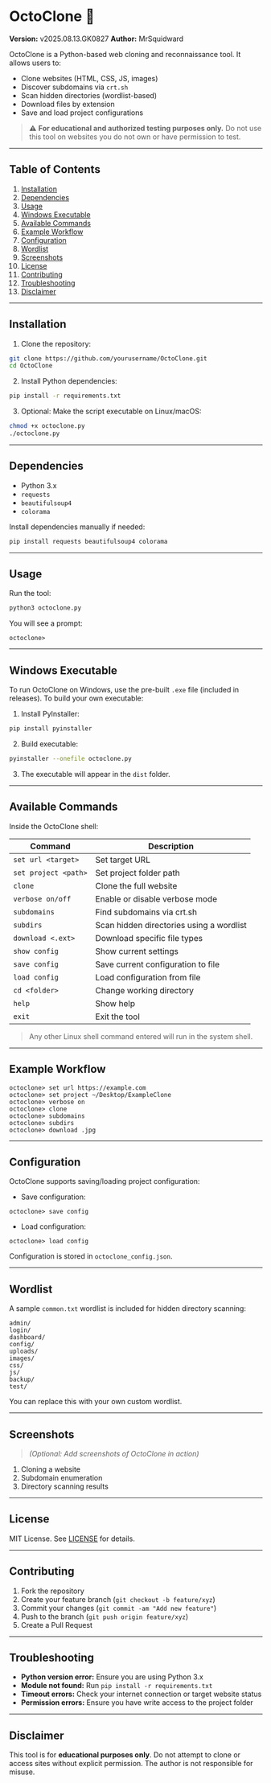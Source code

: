 # OctoClone 🐙

**Version:** v2025.08.13.GK0827
**Author:** MrSquidward

OctoClone is a Python-based web cloning and reconnaissance tool. It allows users to:

* Clone websites (HTML, CSS, JS, images)
* Discover subdomains via `crt.sh`
* Scan hidden directories (wordlist-based)
* Download files by extension
* Save and load project configurations

> ⚠️ **For educational and authorized testing purposes only.** Do not use this tool on websites you do not own or have permission to test.

---

## Table of Contents

1. [Installation](#installation)
2. [Dependencies](#dependencies)
3. [Usage](#usage)
4. [Windows Executable](#windows-executable)
5. [Available Commands](#available-commands)
6. [Example Workflow](#example-workflow)
7. [Configuration](#configuration)
8. [Wordlist](#wordlist)
9. [Screenshots](#screenshots)
10. [License](#license)
11. [Contributing](#contributing)
12. [Troubleshooting](#troubleshooting)
13. [Disclaimer](#disclaimer)

---

## Installation

1. Clone the repository:

```bash
git clone https://github.com/yourusername/OctoClone.git
cd OctoClone
```

2. Install Python dependencies:

```bash
pip install -r requirements.txt
```

3. Optional: Make the script executable on Linux/macOS:

```bash
chmod +x octoclone.py
./octoclone.py
```

---

## Dependencies

* Python 3.x
* `requests`
* `beautifulsoup4`
* `colorama`

Install dependencies manually if needed:

```bash
pip install requests beautifulsoup4 colorama
```

---

## Usage

Run the tool:

```bash
python3 octoclone.py
```

You will see a prompt:

```text
octoclone>
```

---

## Windows Executable

To run OctoClone on Windows, use the pre-built `.exe` file (included in releases).
To build your own executable:

1. Install PyInstaller:

```bash
pip install pyinstaller
```

2. Build executable:

```bash
pyinstaller --onefile octoclone.py
```

3. The executable will appear in the `dist` folder.

---

## Available Commands

Inside the OctoClone shell:

| Command              | Description                              |
| -------------------- | ---------------------------------------- |
| `set url <target>`   | Set target URL                           |
| `set project <path>` | Set project folder path                  |
| `clone`              | Clone the full website                   |
| `verbose on/off`     | Enable or disable verbose mode           |
| `subdomains`         | Find subdomains via crt.sh               |
| `subdirs`            | Scan hidden directories using a wordlist |
| `download <.ext>`    | Download specific file types             |
| `show config`        | Show current settings                    |
| `save config`        | Save current configuration to file       |
| `load config`        | Load configuration from file             |
| `cd <folder>`        | Change working directory                 |
| `help`               | Show help                                |
| `exit`               | Exit the tool                            |

> Any other Linux shell command entered will run in the system shell.

---

## Example Workflow

```text
octoclone> set url https://example.com
octoclone> set project ~/Desktop/ExampleClone
octoclone> verbose on
octoclone> clone
octoclone> subdomains
octoclone> subdirs
octoclone> download .jpg
```

---

## Configuration

OctoClone supports saving/loading project configuration:

* Save configuration:

```text
octoclone> save config
```

* Load configuration:

```text
octoclone> load config
```

Configuration is stored in `octoclone_config.json`.

---

## Wordlist

A sample `common.txt` wordlist is included for hidden directory scanning:

```
admin/
login/
dashboard/
config/
uploads/
images/
css/
js/
backup/
test/
```

You can replace this with your own custom wordlist.

---

## Screenshots

> *(Optional: Add screenshots of OctoClone in action)*

1. Cloning a website
2. Subdomain enumeration
3. Directory scanning results

---

## License

MIT License. See [LICENSE](LICENSE) for details.

---

## Contributing

1. Fork the repository
2. Create your feature branch (`git checkout -b feature/xyz`)
3. Commit your changes (`git commit -am "Add new feature"`)
4. Push to the branch (`git push origin feature/xyz`)
5. Create a Pull Request

---

## Troubleshooting

* **Python version error:** Ensure you are using Python 3.x
* **Module not found:** Run `pip install -r requirements.txt`
* **Timeout errors:** Check your internet connection or target website status
* **Permission errors:** Ensure you have write access to the project folder

---

## Disclaimer

This tool is for **educational purposes only**. Do not attempt to clone or access sites without explicit permission. The author is not responsible for misuse.
